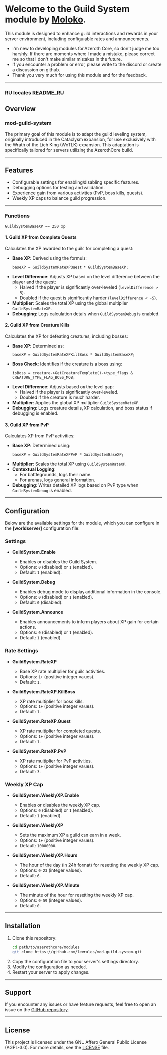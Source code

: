 # Welcome to the **Guild System** module by [Moloko](https://github.com/levrules/mod-guild-system).
This module is designed to enhance guild interactions and rewards in your server environment, including configurable rates and announcements.

- I'm new to developing modules for Azeroth Core, so don't judge me too harshly. If there are moments where I made a mistake, please correct me so that I don't make similar mistakes in the future.
- If you encounter a problem or error, please write to the discord or create a discussion on github.
- Thank you very much for using this module and for the feedback.
---

### RU locales [README_RU](https://github.com/levrules/mod-guild-system/blob/main/README_RU.md)

## Overview

### **mod-guild-system**
The primary goal of this module is to adapt the guild leveling system, originally introduced in the Cataclysm expansion, for use exclusively with the Wrath of the Lich King (WoTLK) expansion. This adaptation is specifically tailored for servers utilizing the AzerothCore build.

---

## Features

- Configurable settings for enabling/disabling specific features.
- Debugging options for testing and validation.
- Experience gain from various activities (PvP, boss kills, quests).
- Weekly XP caps to balance guild progression.

---

### Functions

```
GuildSystemBaseXP == 250 xp
```

#### 1. Guild XP from Complete Quests

Calculates the XP awarded to the guild for completing a quest:

- **Base XP**: Derived using the formula:
  ```
  baseXP = GuildSystemRateXPQuest * GuildSystemBaseXP;
  ```
- **Level Difference**: Adjusts XP based on the level difference between the player and the quest:
  - Halved if the player is significantly over-leveled (`levelDifference > 5`).
  - Doubled if the quest is significantly harder (`levelDifference < -5`).
- **Multiplier**: Scales the total XP using the global multiplier `GuildSystemRateXP`.
- **Debugging**: Logs calculation details when `GuildSystemDebug` is enabled.

#### 2. Guild XP from Creature Kills

Calculates the XP for defeating creatures, including bosses:

- **Base XP**: Determined as:
  ```
  baseXP = GuildSystemRateXPKillBoss * GuildSystemBaseXP;
  ```
- **Boss Check**: Identifies if the creature is a boss using:
  ```
  isBoss = creature->GetCreatureTemplate()->type_flags & CREATURE_TYPE_FLAG_BOSS_MOB;
  ```
- **Level Difference**: Adjusts based on the level gap:
  - Halved if the player is significantly over-leveled.
  - Doubled if the creature is much harder.
- **Multiplier**: Applies the global XP multiplier `GuildSystemRateXP`.
- **Debugging**: Logs creature details, XP calculation, and boss status if debugging is enabled.

#### 3. Guild XP from PvP

Calculates XP from PvP activities:

- **Base XP**: Determined using:
  ```
  baseXP = GuildSystemRateXPPvP * GuildSystemBaseXP;
  ```
- **Multiplier**: Scales the total XP using `GuildSystemRateXP`.
- **Contextual Logging**:
  - For battlegrounds, logs their name.
  - For arenas, logs general information.
- **Debugging**: Writes detailed XP logs based on PvP type when `GuildSystemDebug` is enabled.

---

## Configuration

Below are the available settings for the module, which you can configure in the **[worldserver]** configuration file:

### **Settings**

- **GuildSystem.Enable**
  - Enables or disables the Guild System.
  - Options: `0` (disabled) or `1` (enabled).
  - Default: `1` (enabled).

- **GuildSystem.Debug**
  - Enables debug mode to display additional information in the console.
  - Options: `0` (disabled) or `1` (enabled).
  - Default: `0` (disabled).

- **GuildSystem.Announce**
  - Enables announcements to inform players about XP gain for certain actions.
  - Options: `0` (disabled) or `1` (enabled).
  - Default: `1` (enabled).

### **Rate Settings**

- **GuildSystem.RateXP**
  - Base XP rate multiplier for guild activities.
  - Options: `1+` (positive integer values).
  - Default: `1`.

- **GuildSystem.RateXP.KillBoss**
  - XP rate multiplier for boss kills.
  - Options: `1+` (positive integer values).
  - Default: `1`.

- **GuildSystem.RateXP.Quest**
  - XP rate multiplier for completed quests.
  - Options: `1+` (positive integer values).
  - Default: `1`.

- **GuildSystem.RateXP.PvP**
  - XP rate multiplier for PvP activities.
  - Options: `1+` (positive integer values).
  - Default: `3`.

### **Weekly XP Cap**

- **GuildSystem.WeeklyXP.Enable**
  - Enables or disables the weekly XP cap.
  - Options: `0` (disabled) or `1` (enabled).
  - Default: `1` (enabled).

- **GuildSystem.WeeklyXP**
  - Sets the maximum XP a guild can earn in a week.
  - Options: `1+` (positive integer values).
  - Default: `10000000`.

- **GuildSystem.WeeklyXP.Hours**
  - The hour of the day (in 24h format) for resetting the weekly XP cap.
  - Options: `0-23` (integer values).
  - Default: `6`.

- **GuildSystem.WeeklyXP.Minute**
  - The minute of the hour for resetting the weekly XP cap.
  - Options: `0-59` (integer values).
  - Default: `0`.

---

## Installation

1. Clone this repository:
   ```bash
   cd path/to/azerothcore/modules
   git clone https://github.com/levrules/mod-guild-system.git
   ```
2. Copy the configuration file to your server's settings directory.
3. Modify the configuration as needed.
4. Restart your server to apply changes.

---

## Support

If you encounter any issues or have feature requests, feel free to open an issue on the [GitHub repository](https://github.com/levrules/mod-guild-system).

---

## License

This project is licensed under the GNU Affero General Public License (AGPL-3.0). For more details, see the [LICENSE](LICENSE) file.